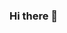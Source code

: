 ### Hi there 👋

<!--
**AbdelrahmanElsheikh965/AbdelrahmanElsheikh965** is a ✨ _special_ ✨ repository because its `README.md` (this file) appears on your GitHub profile.

I am seeking a challenging and rewarding opportunity with an organization of repute that recognizes my true potential and effectively utilizes/nurtures my excellent ## 

analytical, technical, interpersonal skills in the IT industry. My Role is to develop web apps using PHP & MySQL. I am looking forward to a great opportunity in the software industry to excel and prove myself. I am always eager to learn, develop, and grow my knowledge and working experience.
